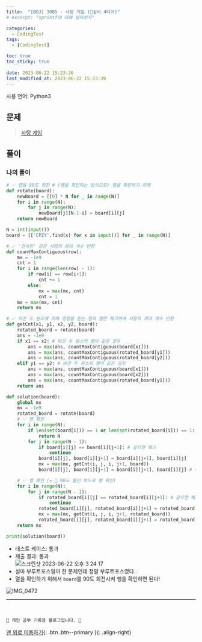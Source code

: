 ```yaml
---
title:  "[BOJ] 3085 - 사탕 게임 (🥈실버 4티어)"
# excerpt: "sprintf에 대해 알아보자"

categories:
  - CodingTest
tags:
  - [CodingTest]

toc: true
toc_sticky: true
 
date: 2023-06-22 15:23:36
last_modified_at: 2023-06-22 15:23:39
---
```


사용 언어: Python3

## 문제
> [사탕 게임](https://www.acmicpc.net/problem/3085)

## 풀이
### 나의 풀이
```py
# ✅ 맵을 90도 회전 # (행을 확인하는 방식으로) 열을 확인하기 위해
def rotate(board):
    newBoard = [[0] * N for _ in range(N)]
    for i in range(N):
        for j in range(N):
            newBoard[j][N-1-i] = board[i][j]
    return newBoard

N = int(input())
board = [['CPZY'.find(x) for x in input()] for _ in range(N)]

# ✅ '연속된' 같은 사탕의 최대 개수 반환
def countMaxContiguous(row):
    mx = -1e9
    cnt = 1
    for i in range(len(row) - 1):
        if row[i] == row[i+1]:
            cnt += 1
        else:
            mx = max(mx, cnt)
            cnt = 1
    mx = max(mx, cnt)
    return mx

# ✅ 바꾼 두 원소에 의해 영향을 받는 행과 열만 체크하여 사탕의 최대 개수 반환
def getCnt(x1, y1, x2, y2, board):
    rotated_board = rotate(board)
    ans = -1e9
    if x1 == x2: # 바꾼 두 원소의 행이 같은 경우
        ans = max(ans, countMaxContiguous(board[x1]))
        ans = max(ans, countMaxContiguous(rotated_board[y1]))
        ans = max(ans, countMaxContiguous(rotated_board[y2]))
    elif y1 == y2: # 바꾼 두 원소의 열이 같은 경우
        ans = max(ans, countMaxContiguous(board[x1]))
        ans = max(ans, countMaxContiguous(board[x2]))
        ans = max(ans, countMaxContiguous(rotated_board[y1]))
    return ans

def solution(board):
    global mx
    mx = -1e9
    rotated_board = rotate(board)
    # ✅ 행 확인
    for i in range(N):
        if len(set(board[i])) == 1 or len(set(rotated_board[i])) == 1: # 모든 행(열)의 원소가 같으면 바로 N 출력
            return N
        for j in range(N - 1):
            if board[i][j] == board[i][j+1]: # 같으면 패스
                continue
            board[i][j], board[i][j+1] = board[i][j+1], board[i][j]
            mx = max(mx, getCnt(i, j, i, j+1, board))
            board[i][j], board[i][j+1] = board[i][j+1], board[i][j] # 다시 돌리기

    # ✅ 열 확인 (= 🌟 90도 돌린 보드로 행 확인)
    for i in range(N):
        for j in range(N - 1):
            if rotated_board[i][j] == rotated_board[i][j+1]: # 같으면 패스
                continue
            rotated_board[i][j], rotated_board[i][j+1] = rotated_board[i][j+1], rotated_board[i][j]
            mx = max(mx, getCnt(i, j, i, j+1, rotated_board))
            rotated_board[i][j], rotated_board[i][j+1] = rotated_board[i][j+1], rotated_board[i][j] # 다시 돌리기
    return mx

print(solution(board))
```
- 테스트 케이스: 통과
- 제출 결과: 통과<br>
![스크린샷 2023-06-22 오후 3 24 17](https://github.com/minju412/jenkins-test/assets/59405576/ac6cdb0d-bc53-4071-9066-e6d6335fd662)
- 설마 부루트포스일까 한 문제인데 정말 부루트포스였다..
- 열을 확인하기 위해서 `board`를 90도 회전시켜 행을 확인하면 된다!

![IMG_0472](https://github.com/minju412/jenkins-test/assets/59405576/2a2e7c5d-4bbc-4105-8a3c-3491e5128b41)


***
<br>


    💛 개인 공부 기록용 블로그입니다. 👻

[맨 위로 이동하기](#){: .btn .btn--primary }{: .align-right}